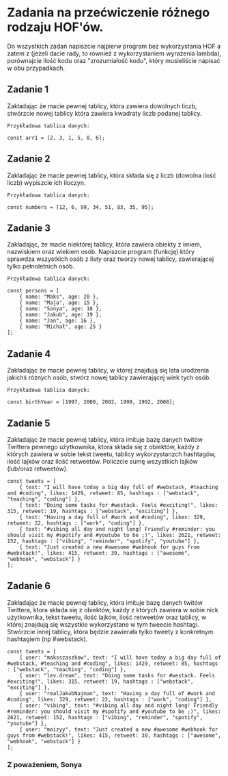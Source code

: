 # Zadania na przećwiczenie różnego rodzaju HOF'ów.

Do wszystkich zadań napiszcie najpierw program bez wykorzystania HOF a zatem z (jeżeli dacie rady, to również z wykorzystaniem wyrażenia lambda), porównajcie ilość kodu oraz "zrozumiałość kodu", który musieliście napisać w obu przypadkach.

## Zadanie 1

Zakładając że macie pewnej tablicy, która zawiera dowolnych liczb, stwórzcie nowej tablicy która zawiera kwadraty liczb podanej tablicy.

```
Przykładowa tablica danych:

const arr1 = [2, 3, 1, 5, 8, 6];
```

## Zadanie 2

Zakładając że macie pewnej tablicy, która składa się z liczb (dowolna ilość liczb) wypiszcie ich iloczyn.

```
Przykładowa tablica danych:

const numbers = [12, 6, 99, 34, 51, 83, 35, 95];
```

## Zadanie 3

Zakładając, że macie niektórej tablicy, która zawiera obiekty z imiem, nazwiskiem oraz wiekiem osób. Napiszcie program (funkcję) który sprawdza wszystkich osób z listy oraz tworzy nowej tablicy, zawierającej tylko pełnoletnich osób.

```
Przykładowa tablica danych:

const persons = [
    { name: "Maks", age: 20 },
    { name: "Maja", age: 15 },
    { name: "Sonya", age: 18 },
    { name: "Jakub", age: 19 },
    { name: "Jan", age: 16 },
    { name: "Michał", age: 25 }
];
```

## Zadanie 4

Zakładając że macie pewnej tablicy, w której znajdują się lata urodzenia jakichś różnych osób, stwórz nowej tablicy zawierającej wiek tych osób.

```
Przykładowa tablica danych:

const birthYear = [1997, 2000, 2002, 1999, 1992, 2008];
```

## Zadanie 5

Zakładając że macie pewnej tablicy, która imituje bazę danych twitów Twittera pewnego użytkownika, ktora składa się z obiektów, każdy z których zawiera w sobie tekst tweetu, tablicy wykorzystanzch hashtagów, ilość lajków oraz ilość retweetów. Policzcie sumę wszystkich lajków (lub/oraz retweetów).

```
const tweets = [
    { text: "I will have today a big day full of #webstack, #teaching and #coding", likes: 1429, retweet: 85, hashtags : ["webstack", "teaching", "coding"] },
    { text: "Doing some tasks for #westack. Feels #exciting!", likes: 315, retweet: 19, hashtags : ["webstack", "exciting"] },
    { text: "Having a day full of #work and #coding", likes: 329, retweet: 22, hashtags : ["work", "coding"] },
    { text: "#vibing all day and night long! Friendly #reminder: you should visit my #spotify and #youtube to be ;)", likes: 2621, retweet: 152, hashtags : ["vibing", "reminder", "spotify", "youtube"] },
    { text: "Just created a new #awesome #webhook for guys from #webstack!", likes: 415, retweet: 39, hashtags : ["awesome", "webhook", "webstack"] }
];
```

## Zadanie 6

Zakładając że macie pewnej tablicy, która imituje bazę danych twitów Twittera, ktora składa się z obiektów, każdy z których zawiera w sobie nick użytkownika, tekst tweetu, ilość lajków, ilość retweetów oraz tablicy, w której znajdują się wszystkie wykorzystane w tym tweecie hashtagi. Stwórzcie innej tablicy, która będzie zawierała tylko tweety z konkretnym hashtagiem (np #webstack).

```
const tweets = [
    { user: "maksszaszkow", text: "I will have today a big day full of #webstack, #teaching and #coding", likes: 1429, retweet: 85, hashtags : ["webstack", "teaching", "coding"] },
    { user: "lev.dream", text: "Doing some tasks for #westack. Feels #exciting!", likes: 315, retweet: 19, hashtags : ["webstack", "exciting"] },
    { user: "realJakubNajman", text: "Having a day full of #work and #coding", likes: 329, retweet: 22, hashtags : ["work", "coding"] },
    { user: "vibing", text: "#vibing all day and night long! Friendly #reminder: you should visit my #spotify and #youtube to be ;)", likes: 2621, retweet: 152, hashtags : ["vibing", "reminder", "spotify", "youtube"] },
    { user: "maizyy", text: "Just created a new #awesome #webhook for guys from #webstack!", likes: 415, retweet: 39, hashtags : ["awesome", "webhook", "webstack"] }
];
```

### Z poważeniem, Sonya
